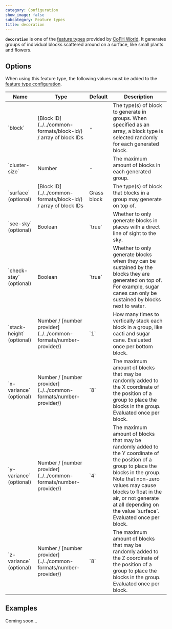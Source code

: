 ```yaml
---
category: Configuration
show_image: false
subcategory: Feature types
title: decoration
---
```


**`decoration`** is one of the [feature types](../) provided by [CoFH
World](../../../). It generates groups of individual blocks scattered around on
a surface, like small plants and flowers.


Options
-------

When using this feature type, the following values must be added to the [feature
type configuration](../../feature-format/#feature-type-configuration).

<div class="uk-overflow-container">
    <table class="uk-table uk-table-striped uk-text-small">
        <thead>
            <tr>
                <th>Name</th>
                <th>Type</th>
                <th>Default</th>
                <th>Description</th>
            </tr>
        </thead>
        <tbody>
            <tr>
                <td markdown="span">`block`</td>
                <td markdown="span">
                    [Block ID](../../common-formats/block-id/)
                    / array of block IDs
                </td>
                <td>-</td>
                <td markdown="span">
                    The type(s) of block to generate in groups. When specified
                    as an array, a block type is selected randomly for each
                    generated block.
                </td>
            </tr>
            <tr>
                <td markdown="span">`cluster-size`</td>
                <td>Number</td>
                <td>-</td>
                <td>The maximum amount of blocks in each generated group.</td>
            </tr>
            <tr>
                <td markdown="span">`surface` (optional)</td>
                <td markdown="span">
                    [Block ID](../../common-formats/block-id/)
                    / array of block IDs
                </td>
                <td>Grass block</td>
                <td>
                    The type(s) of block that blocks in a group may generate on
                    top of.
                </td>
            </tr>
            <tr>
                <td markdown="span">`see-sky` (optional)</td>
                <td>Boolean</td>
                <td markdown="span">`true`</td>
                <td>
                    Whether to only generate blocks in places with a direct line
                    of sight to the sky.
                </td>
            </tr>
            <tr>
                <td markdown="span">`check-stay` (optional)</td>
                <td>Boolean</td>
                <td markdown="span">`true`</td>
                <td>
                    Whether to only generate blocks when they can be sustained
                    by the blocks they are generated on top of. For example,
                    sugar canes can only be sustained by blocks next to water.
                </td>
            </tr>
            <tr>
                <td markdown="span">`stack-height` (optional)</td>
                <td markdown="span">
                    Number / [number provider](../../common-formats/number-provider/)
                </td>
                <td markdown="span">`1`</td>
                <td>
                    How many times to vertically stack each block in a group,
                    like cacti and sugar cane. Evaluated once per bottom block.
                </td>
            </tr>
            <tr>
                <td markdown="span">`x-variance` (optional)</td>
                <td markdown="span">
                    Number / [number provider](../../common-formats/number-provider/)
                </td>
                <td markdown="span">`8`</td>
                <td>
                    The maximum amount of blocks that may be randomly added to
                    the X coordinate of the position of a group to place the
                    blocks in the group. Evaluated once per block.
                </td>
            </tr>
            <tr>
                <td markdown="span">`y-variance` (optional)</td>
                <td markdown="span">
                    Number / [number provider](../../common-formats/number-provider/)
                </td>
                <td markdown="span">`4`</td>
                <td markdown="span">
                    The maximum amount of blocks that may be randomly added to
                    the Y coordinate of the position of a group to place the
                    blocks in the group. Note that non-zero values may cause
                    blocks to float in the air, or not generate at all depending
                    on the value `surface`. Evaluated once per block.
                </td>
            </tr>
            <tr>
                <td markdown="span">`z-variance` (optional)</td>
                <td markdown="span">
                    Number / [number provider](../../common-formats/number-provider/)
                </td>
                <td markdown="span">`8`</td>
                <td>
                    The maximum amount of blocks that may be randomly added to
                    the Z coordinate of the position of a group to place the
                    blocks in the group. Evaluated once per block.
                </td>
            </tr>
        </tbody>
    </table>
</div>


Examples
--------

Coming soon...
